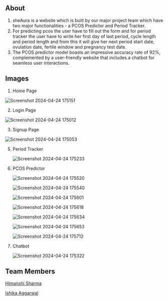 ## About
1) sheAura is a website which is built by our major project team which have two major functionalities - a PCOS Predictor and Period Tracker.
2) For predicting pcos the user have to fill out the form and for period tracker the user have to write her first day of last period, cycle length and period length and from this it will give her next period start date, ovulation date, fertile window and pregnancy test date.
3) The PCOS predictor model boasts an impressive accuracy rate of 92%, complemented by a user-friendly website that
includes a chatbot for seamless user interactions.

## Images

1) Home Page
   
![Screenshot 2024-04-24 175151](https://github.com/himanshi-sharma-123/sheAura-PCOS-Predictor-And-Period-Tracker/assets/78066781/ba2e8d38-e68a-4e78-8c9a-adeec7ee2d40)

2) Login Page
   
![Screenshot 2024-04-24 175012](https://github.com/himanshi-sharma-123/sheAura-PCOS-Predictor-And-Period-Tracker/assets/78066781/8abbdde4-d39c-44a4-8201-2e0be5455242)

3) Signup Page
   
![Screenshot 2024-04-24 175053](https://github.com/himanshi-sharma-123/sheAura-PCOS-Predictor-And-Period-Tracker/assets/78066781/16321236-9ae9-417a-9341-09911cfbc0b4)

5) Period Tracker
   
   ![Screenshot 2024-04-24 175233](https://github.com/himanshi-sharma-123/sheAura-PCOS-Predictor-And-Period-Tracker/assets/78066781/956c1955-612a-482c-a1dc-9189384290b8)

7) PCOS Predictor

   ![Screenshot 2024-04-24 175520](https://github.com/himanshi-sharma-123/sheAura-PCOS-Predictor-And-Period-Tracker/assets/78066781/5ed825e5-fdb9-405c-9444-0e447b72760e)
   
   ![Screenshot 2024-04-24 175540](https://github.com/himanshi-sharma-123/sheAura-PCOS-Predictor-And-Period-Tracker/assets/78066781/cdb5270b-f96d-4e3f-ae0e-c54d469e96d0)
   
   ![Screenshot 2024-04-24 175601](https://github.com/himanshi-sharma-123/sheAura-PCOS-Predictor-And-Period-Tracker/assets/78066781/4e60dc5a-cbe7-4f7d-aebd-f118b16f9f5d)
   
   ![Screenshot 2024-04-24 175618](https://github.com/himanshi-sharma-123/sheAura-PCOS-Predictor-And-Period-Tracker/assets/78066781/0788af97-cedf-4e6b-992e-cb3820186b9c)
   
   ![Screenshot 2024-04-24 175634](https://github.com/himanshi-sharma-123/sheAura-PCOS-Predictor-And-Period-Tracker/assets/78066781/e20b8c3a-9b65-4bf2-9160-af6d073cdadc)
   
   ![Screenshot 2024-04-24 175653](https://github.com/himanshi-sharma-123/sheAura-PCOS-Predictor-And-Period-Tracker/assets/78066781/3e2d4924-18c5-46a0-9c20-ef60ea88ddcc)
   
   ![Screenshot 2024-04-24 175712](https://github.com/himanshi-sharma-123/sheAura-PCOS-Predictor-And-Period-Tracker/assets/78066781/77f6fcf0-72b0-4ed2-b14a-175dd5a9b093)

8) Chatbot

   ![Screenshot 2024-04-24 175322](https://github.com/himanshi-sharma-123/sheAura-PCOS-Predictor-And-Period-Tracker/assets/78066781/9516f1ee-8468-43fe-9482-73759473a102)


## Team Members

<a href="https://github.com/himanshi-sharma-123" target="_blank">Himanshi Sharma</a>

<a href="https://github.com/ishhcode" target="_blank">Ishika Aggarwal</a>

